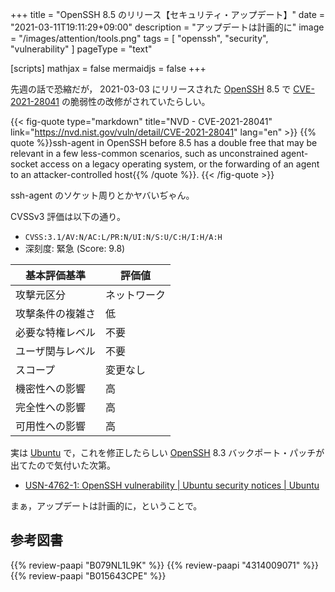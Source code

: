 +++
title = "OpenSSH 8.5 のリリース【セキュリティ・アップデート】"
date =  "2021-03-11T19:11:29+09:00"
description = "アップデートは計画的に"
image = "/images/attention/tools.png"
tags  = [ "openssh", "security", "vulnerability" ]
pageType = "text"

[scripts]
  mathjax = false
  mermaidjs = false
+++

先週の話で恐縮だが， 2021-03-03 にリリースされた [OpenSSH] 8.5 で [CVE-2021-28041] の脆弱性の改修がされていたらしい。

{{< fig-quote type="markdown" title="NVD - CVE-2021-28041" link="https://nvd.nist.gov/vuln/detail/CVE-2021-28041" lang="en" >}}
{{% quote %}}ssh-agent in OpenSSH before 8.5 has a double free that may be relevant in a few less-common scenarios, such as unconstrained agent-socket access on a legacy operating system, or the forwarding of an agent to an attacker-controlled host{{% /quote %}}.
{{< /fig-quote >}}

ssh-agent のソケット周りとかヤバいぢゃん。

CVSSv3 評価は以下の通り。

- `CVSS:3.1/AV:N/AC:L/PR:N/UI:N/S:U/C:H/I:H/A:H`
- 深刻度: 緊急 (Score: 9.8)

| 基本評価基準 | 評価値 |
|--------|-------|
| 攻撃元区分 | ネットワーク |
| 攻撃条件の複雑さ | 低 |
| 必要な特権レベル | 不要 |
| ユーザ関与レベル | 不要 |
| スコープ | 変更なし |
| 機密性への影響 | 高 |
| 完全性への影響 | 高 |
| 可用性への影響 | 高 |

実は [Ubuntu] で，これを修正したらしい [OpenSSH] 8.3 バックポート・パッチが出てたので気付いた次第。

- [USN-4762-1: OpenSSH vulnerability | Ubuntu security notices | Ubuntu](https://ubuntu.com/security/notices/USN-4762-1)

まぁ，アップデートは計画的に，ということで。

[OpenSSH]: http://www.openssh.com/ "OpenSSH"
[Ubuntu]: https://www.ubuntu.com/ "The leading operating system for PCs, IoT devices, servers and the cloud | Ubuntu"
[CVE-2021-28041]: https://nvd.nist.gov/vuln/detail/CVE-2021-28041

## 参考図書

{{% review-paapi "B079NL1L9K" %}} <!-- SSH Mastery -->
{{% review-paapi "4314009071" %}} <!-- 暗号化 プライバシーを救った反乱者たち -->
{{% review-paapi "B015643CPE" %}} <!-- 暗号技術入門 第3版 -->

